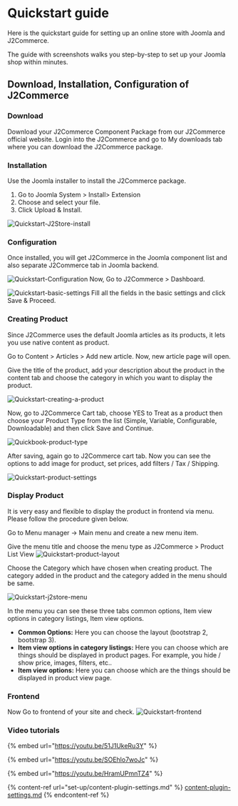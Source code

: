 # Quickstart guide

Here is the quickstart guide for setting up an online store with Joomla and J2Commerce.

The guide with screenshots walks you step-by-step to set up your Joomla shop within minutes.

## Download, Installation, Configuration of J2Commerce <a href="#download-installation-configuration-of-j2store" id="download-installation-configuration-of-j2store"></a>

### Download <a href="#download" id="download"></a>

Download your J2Commerce Component Package from our J2Commerce official website. Login into the J2Commerce and go to My downloads tab where you can download the J2Commerce package.

### Installation <a href="#installation" id="installation"></a>

Use the Joomla installer to install the J2Commerce package.

1. Go to Joomla System > Install> Extension
2. Choose and select your file.
3. Click Upload & Install.

![Quickstart-J2Store-install](https://raw.githubusercontent.com/j2store/doc-images/master/quick-start/Quickstart-guide/Quickstart-j2store-install.png)

### Configuration <a href="#configuration" id="configuration"></a>

Once installed, you will get J2Commerce in the Joomla component list and also separate J2Commerce tab in Joomla backend.

![Quickstart-Configuration](.gitbook/assets/Quickstart-J2Store-component2.webp) Now, Go to J2Commerce > Dashboard.

![Quickstart-basic-settings](https://raw.githubusercontent.com/j2store/doc-images/master/quick-start/Quickstart-guide/Quickstart-basic-setttings.png) Fill all the fields in the basic settings and click Save & Proceed.

### Creating Product <a href="#creating-product" id="creating-product"></a>

Since J2Commerce uses the default Joomla articles as its products, it lets you use native content as product.

Go to Content > Articles > Add new article. Now, new article page will open.

Give the title of the product, add your description about the product in the content tab and choose the category in which you want to display the product.

![Quickstart-creating-a-product](<.gitbook/assets/simple content2.webp>)

Now, go to J2Commerce Cart tab, choose YES to Treat as a product then choose your Product Type from the list (Simple, Variable, Configurable, Downloadable) and then click Save and Continue.

![Quickbook-product-type](https://raw.githubusercontent.com/j2store/doc-images/master/quick-start/Quickstart-guide/Quickstart-product-type.png)

After saving, again go to J2Commerce cart tab. Now you can see the options to add image for product, set prices, add filters / Tax / Shipping.

![Quickstart-product-settings](https://raw.githubusercontent.com/j2store/doc-images/master/quick-start/Quickstart-guide/Quickstart-product-setting.png)

### Display Product <a href="#display-product" id="display-product"></a>

It is very easy and flexible to display the product in frontend via menu. Please follow the procedure given below.

Go to Menu manager -> Main menu and create a new menu item.

Give the menu title and choose the menu type as J2Commerce > Product List View ![Quickstart-product-layout](https://raw.githubusercontent.com/j2store/doc-images/master/quick-start/Quickstart-guide/Quickstart-product-layout.png)

Choose the Category which have chosen when creating product. The category added in the product and the category added in the menu should be same.

![Quickstart-j2store-menu](https://raw.githubusercontent.com/j2store/doc-images/master/quick-start/Quickstart-guide/Quickstart-j2store-menu.png)

In the menu you can see these three tabs common options, Item view options in category listings, Item view options.

* **Common Options:** Here you can choose the layout (bootstrap 2, bootstrap 3).
* **Item view options in category listings:** Here you can choose which are things should be displayed in product pages. For example, you hide / show price, images, filters, etc..
* **Item view options:** Here you can choose which are the things should be displayed in product view page.

### Frontend <a href="#frontend" id="frontend"></a>

Now Go to frontend of your site and check. ![Quickstart-frontend](https://raw.githubusercontent.com/j2store/doc-images/master/quick-start/Quickstart-guide/Quickstart-guide.png)

### Video tutorials <a href="#video-tutorials" id="video-tutorials"></a>

{% embed url="https://youtu.be/51J1UkeRu3Y" %}

{% embed url="https://youtu.be/SOEhlo7woJc" %}

{% embed url="https://youtu.be/HramUPmnTZ4" %}

{% content-ref url="set-up/content-plugin-settings.md" %}
[content-plugin-settings.md](set-up/content-plugin-settings.md)
{% endcontent-ref %}
